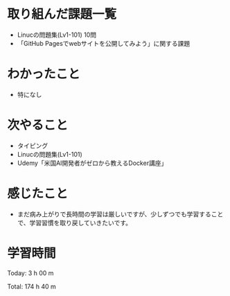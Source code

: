 # 取り組んだ課題一覧
- Linucの問題集(Lv1-101) 10問
- 「GitHub Pagesでwebサイトを公開してみよう」に関する課題

# わかったこと
- 特になし

# 次やること
- タイピング
- Linucの問題集(Lv1-101)
- Udemy「米国AI開発者がゼロから教えるDocker講座」

# 感じたこと
- まだ病み上がりで長時間の学習は厳しいですが、少しずつでも学習することで、学習習慣を取り戻していきたいです。

# 学習時間
Today: 3 h 00 m

Total: 174 h 40 m

